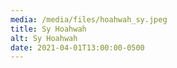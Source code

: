 ```yaml
---
media: /media/files/hoahwah_sy.jpeg
title: Sy Hoahwah
alt: Sy Hoahwah
date: 2021-04-01T13:00:00-0500
---
```


